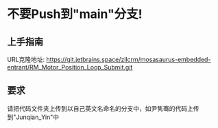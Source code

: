 # 不要Push到"main"分支!

## 上手指南

URL克隆地址: https://git.jetbrains.space/zllcrm/mosasaurus-embedded-entrant/RM_Motor_Position_Loop_Submit.git


## 要求

请把代码文件夹上传到以自己英文名命名的分支中，如尹隽骞的代码上传到"Junqian_Yin"中
